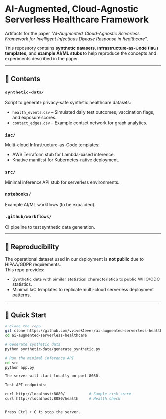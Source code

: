 # AI-Augmented, Cloud-Agnostic Serverless Healthcare Framework

Artifacts for the paper *"AI-Augmented, Cloud-Agnostic Serverless Framework for Intelligent Infectious Disease Response in Healthcare"*.

This repository contains **synthetic datasets**, **Infrastructure-as-Code (IaC) templates**, and **example AI/ML stubs** to help reproduce the concepts and experiments described in the paper.

---

## 📂 Contents

### `synthetic-data/`
Script to generate privacy-safe synthetic healthcare datasets:
- `health_events.csv` – Simulated daily test outcomes, vaccination flags, and exposure scores.
- `contact_edges.csv` – Example contact network for graph analytics.

### `iac/`
Multi-cloud Infrastructure-as-Code templates:
- AWS Terraform stub for Lambda-based inference.
- Knative manifest for Kubernetes-native deployment.

### `src/`
Minimal inference API stub for serverless environments.

### `notebooks/`
Example AI/ML workflows (to be expanded).

### `.github/workflows/`
CI pipeline to test synthetic data generation.

---

## 📜 Reproducibility

The operational dataset used in our deployment is **not public** due to HIPAA/GDPR requirements.  
This repo provides:
- Synthetic data with similar statistical characteristics to public WHO/CDC statistics.
- Minimal IaC templates to replicate multi-cloud serverless deployment patterns.

---

## 🚀 Quick Start

```bash
# Clone the repo
git clone https://github.com/vvivek4ever/ai-augmented-serverless-healthcare.git
cd ai-augmented-serverless-healthcare

# Generate synthetic data
python synthetic-data/generate_synthetic.py

# Run the minimal inference API
cd src
python app.py

The server will start locally on port 8080.

Test API endpoints:

curl http://localhost:8080/           # Sample risk score
curl http://localhost:8080/health     # Health check


Press Ctrl + C to stop the server.